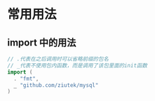 # 常用用法

## import 中的用法

```go
// .代表在之后调用时可以省略前缀的包名
// _代表不使用包内函数，而是调用了该包里面的init函数
import (
  . "fmt",
  _ "github.com/ziutek/mysql"
)
```
